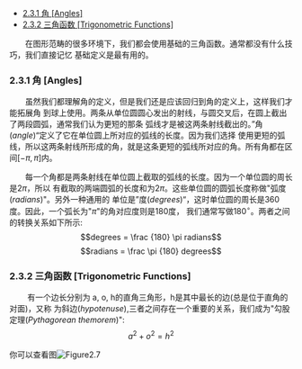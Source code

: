 <!-- TOC -->

- [2.3.1 角 [Angles]](#231-%E8%A7%92-angles)
- [2.3.2 三角函数 [Trigonometric Functions]](#232-%E4%B8%89%E8%A7%92%E5%87%BD%E6%95%B0-trigonometric-functions)

<!-- /TOC -->

&emsp;&emsp;在图形范畴的很多环境下，我们都会使用基础的三角函数。通常都没有什么技巧，我们直接记忆
基础定义是最有用的。

### 2.3.1 角 [Angles]

&emsp;&emsp;虽然我们都理解角的定义，但是我们还是应该回归到角的定义上，这样我们才能拓展角
到球上使用。两条从单位圆圆心发出的射线，与圆交叉后，在圆上截出了两段圆弧，通常我们认为更短的那条
弧线才是被这两条射线截出的。”角(_angle_)“定义了它在单位圆上所对应的弧线的长度。因为我们选择
使用更短的弧线，所以这两条射线所形成的角，就是这条更短的弧线所对应的角。所有角都在区间$[-\pi,\pi]$内。

&emsp;&emsp;每一个角都是两条射线在单位圆上截取的弧线的长度。因为一个单位圆的周长是$2\pi$，所以
有截取的两端圆弧的长度和为$2\pi$。这些单位圆的圆弧长度称做"弧度(_radians_)"。另外一种通用的
单位是”度(_degrees_)“，这时单位圆的周长是360度。因此，一个弧长为"$\pi$"的角对应度则是180度，
我们通常写做$180^{\circ}$。两者之间的转换关系如下所示:
$$degrees = \frac {180} \pi radians$$
$$radians = \frac \pi {180} degrees$$

### 2.3.2 三角函数 [Trigonometric Functions]

&emsp;&emsp; 有一个边长分别为 a, o, h的直角三角形，h是其中最长的边(总是位于直角的对面)，又称
为斜边(_hypotenuse_),三者之间存在一个重要的关系，我们成为"勾股定理(_Pythagorean themorem_)":
$$a^2 + o^2 = h^2$$

你可以查看图![Figure2.7](ArtYouthReadingClub/FundamentalsOfComputerGraphi/_Refrences/Images/Figure_2_7.png)


